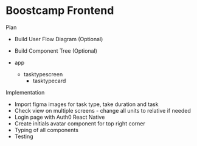 # Boostcamp Frontend

Plan

- Build User Flow Diagram (Optional)
- Build Component Tree (Optional)

- app
  - tasktypescreen
    - tasktypecard

Implementation

- Import figma images for task type, take duration and task
- Check view on multiple screens - change all units to relative if needed
- Login page with Auth0 React Native
- Create initials avatar component for top right corner
- Typing of all components
- Testing
